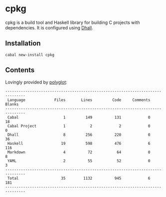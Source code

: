 # cpkg

cpkg is a build tool and Haskell library for building C projects with
dependencies. It is configured using
[Dhall](http://github.com/dhall-lang/dhall-haskell).

## Installation

```
cabal new-install cpkg
```

## Contents

Lovingly provided by [polyglot](https://github.com/vmchale/polyglot):

```
-------------------------------------------------------------------------------
 Language             Files       Lines         Code     Comments       Blanks
-------------------------------------------------------------------------------
 Cabal                    1         149          131            0           18
 Cabal Project            1           2            2            0            0
 Dhall                    8         256          220            0           36
 Haskell                 19         598          476            6          116
 Markdown                 4          72           64            0            8
 YAML                     2          55           52            0            3
-------------------------------------------------------------------------------
 Total                   35        1132          945            6          181
-------------------------------------------------------------------------------
```
